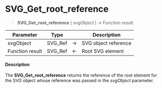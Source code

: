 # SVG_Get_root_reference

>**SVG_Get_root_reference** ( *svgObject* ) -> Function result

| Parameter | Type |  | Description |
| --- | --- | --- | --- |
| svgObject | SVG_Ref | &#8594; | SVG object reference |
| Function result | SVG_Ref | &#8592; | Root SVG element |



#### Description 

The **SVG\_Get\_root\_reference** returns the reference of the root element for the SVG object whose reference was passed in the *svgObject* parameter.
